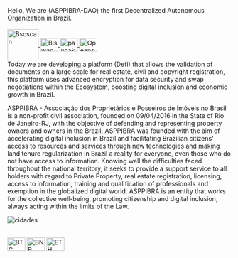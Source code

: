 <div>
Hello, We are (ASPPIBRA-DAO) the first Decentralized Autonomous Organization in Brazil.
</div> 
<div style="display: inline_block"><br>
<a class="text-light" href="https://bscscan.com/token/0x0697ab2b003fd2cbaea2df1ef9b404e45be59d4c?a=0xDfcE227bf1FfBBbec6410c2C2E22873293e6b56F/">
<img align="center" alt="Bscscan" height="70" width="70" src="https://user-images.githubusercontent.com/80177249/189129817-0793f573-cffd-473c-b93a-a56170699920.svg">
</a>
<a class="text-light" href="https://biswap.org/analytics/token/0x0697ab2b003fd2cbaea2df1ef9b404e45be59d4c">
<img align="center" alt="Biswap" height="30" width="40" src="https://user-images.githubusercontent.com/80177249/189135337-e38c0c22-76cc-4b94-9cb9-a1028715089d.svg">
</a>
<a class="text-light" href="https://pancakeswap.finance/info/pool/0xe7c00c6dc9c729d3eb830f854fd9a6c5150b11c5">
<img align="center" alt="pancakeswap" height="30" width="40" src="https://user-images.githubusercontent.com/80177249/189135200-d8a39598-bcd0-4dff-ba8e-be47a3f98cb8.svg">
</a>
<a class="text-light" href="https://opensea.io/ASPPIBRA-DAO">
<img align="center" alt="Opeansea" height="30" width="40" src="https://user-images.githubusercontent.com/80177249/189160382-2df611a1-23f4-41e2-ad5a-b896fcc8dbd5.svg">
</a>
</div>
Today we are developing a platform (Defi) that allows the validation of documents on a large scale for real estate, civil and copyright registration, this platform uses advanced encryption for data security and swap negotiations within the Ecosystem, boosting digital inclusion and economic growth in Brazil.

ASPPIBRA - Associação dos Proprietários e Posseiros de Imóveis no Brasil is a non-profit civil association, founded on 09/04/2016 in the State of Rio de Janeiro-RJ, with the objective of defending and representing property owners and owners in the Brazil. ASPPIBRA was founded with the aim of accelerating digital inclusion in Brazil and facilitating Brazilian citizens' access to resources and services through new technologies and making land tenure regularization in Brazil a reality for everyone, even those who do not have access to information. Knowing well the difficulties faced throughout the national territory, it seeks to provide a support service to all holders with regard to Private Property, real estate registration, licensing, access to information, training and qualification of professionals and exemption in the globalized digital world. ASPPIBRA is an entity that works for the collective well-being, promoting citizenship and digital inclusion, always acting within the limits of the Law.

![cidades](https://user-images.githubusercontent.com/80177249/193615329-3b1e01c6-4e4d-4536-ac99-2ab068f4fa3b.png)

<div style="display: inline_block"><br>
 <img align="center" alt="BTC" height="30" width="40" src="https://user-images.githubusercontent.com/80177249/180482937-475896ac-4853-470f-80da-dae18bcf7748.svg">
 <img align="center" alt="BNB" height="30" width="40" src="https://user-images.githubusercontent.com/80177249/180481724-2560053f-dcd3-4879-a63f-5801eb373e66.svg">
 <img align="center" alt="ETH" height="30" width="40" src="https://user-images.githubusercontent.com/80177249/180481896-cf45cdde-72f9-4986-8181-9ee64fae126d.svg">
 
</div>


